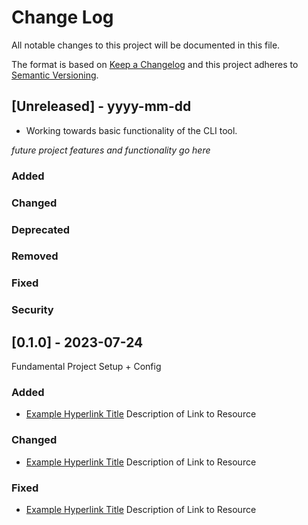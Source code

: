 
# Change Log
All notable changes to this project will be documented in this file.
 
The format is based on [Keep a Changelog](http://keepachangelog.com/)
and this project adheres to [Semantic Versioning](http://semver.org/).
 
## [Unreleased] - yyyy-mm-dd
- Working towards basic functionality of the CLI tool.
 
*future project features and functionality go here*
 
### Added
 
### Changed

### Deprecated

### Removed
 
### Fixed

### Security
 
## [0.1.0] - 2023-07-24
  
Fundamental Project Setup + Config
 
### Added

- [Example Hyperlink Title](url.link.here)
  Description of Link to Resource
 
### Changed
  
- [Example Hyperlink Title](url.link.here)
  Description of Link to Resource
 
### Fixed
 
- [Example Hyperlink Title](url.link.here)
  Description of Link to Resource